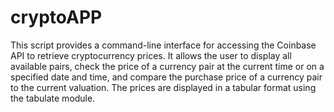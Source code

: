 # cryptoAPP

This script provides a command-line interface for accessing the Coinbase API to retrieve cryptocurrency prices. It allows the user to display all available pairs, check the price of a currency pair at the current time or on a specified date and time, and compare the purchase price of a currency pair to the current valuation. The prices are displayed in a tabular format using the tabulate module.